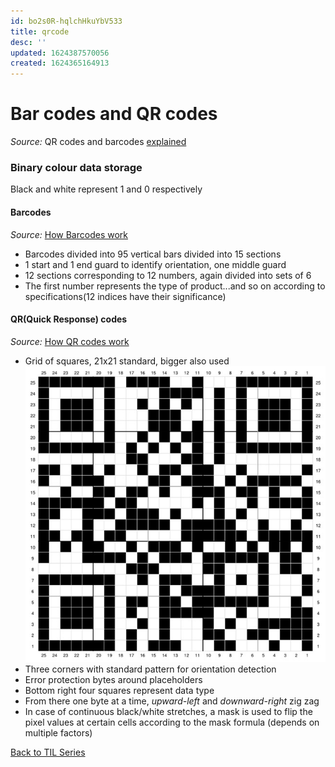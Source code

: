 ```yaml
---
id: bo2s0R-hqlchHkuYbV533
title: qrcode
desc: ''
updated: 1624387570056
created: 1624365164913
---
```

# Bar codes and QR codes
_Source:_ QR codes and barcodes [explained](https://www.youtube.com/watch?v=qYvqFV4Rf8c&t=250s)

### Binary colour data storage
Black and white represent 1 and 0 respectively

#### Barcodes
_Source:_ [How Barcodes work](https://www.youtube.com/watch?v=e6aR1k-ympo) 
- Barcodes divided into 95 vertical bars divided into 15 sections
- 1 start and 1 end guard to identify orientation, one middle guard
- 12 sections corresponding to 12 numbers, again divided into sets of 6
- The first number represents the type of product...and so on according to specifications(12 indices have their significance)

#### QR(Quick Response) codes
_Source:_ [How QR codes work](https://www.youtube.com/watch?v=142TGhaTMtI)
- Grid of squares, 21x21 standard, bigger also used
![Example of a QR Code grid](assets/images/qr-code-grid.jpg)
- Three corners with standard pattern for orientation detection
- Error protection bytes around placeholders
- Bottom right four squares represent data type
- From there one byte at a time, _upward-left_ and _downward-right_ zig zag
- In case of continuous black/white stretches, a mask is used to flip the pixel values at certain cells according to the mask formula (depends on multiple factors)

[Back to TIL Series](./TIL.md)